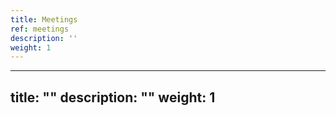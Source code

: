 ```yaml
---
title: Meetings
ref: meetings
description: ''
weight: 1
---
```

---
title: ""
description: ""
weight: 1
---